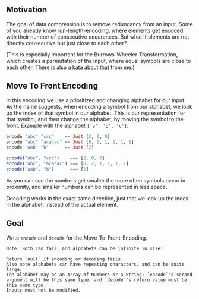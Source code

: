 Motivation
---------
The goal of data compression is to remove redundancy from an input. Some of you already know run-length-encoding, where elements get encoded with their number of consecutive occurences. But what if elements are not directly consecutive but just close to each other?

(This is especially important for the Burrows-Wheeler-Transformation, which creates a permutation of the input, where equal symbols are close to each other. There is also a [kata](http://www.codewars.com/kata/burrows-wheeler-transformation/) about that from me.)

Move To Front Encoding
--------------------
In this encoding we use a prioritized and changing alphabet for our input. As the name suggests, when encoding a symbol from our alphabet, we look up the index of that symbol in our alphabet. This is our representation for that symbol, and then change the alphabet, by moving the symbol to the front. Example with the alphabet `['a', 'b', 'c']`:
```haskell
encode "abc" "ccc"    == Just [2, 0, 0]
encode "abc" "acacac" == Just [0, 2, 1, 1, 1, 1]
encode "aab" "b"      == Just [2]
```
```javascript
encode("abc", "ccc")    === [2, 0, 0]
encode("abc", "acacac") === [0, 2, 1, 1, 1, 1]
encode("aab", "b")      === [2]
```
As you can see the numbers get smaller the more often symbols occur in proximity, and smaller numbers can be represented in less space.

Decoding works in the exact same direction, just that we look up the index in the alphabet, instead of the actual element.

Goal
----
Write `encode` and `decode` for the Move-To-Front-Encoding.
```if:haskell
Note: Both can fail, and alphabets can be infinite in size!
```
```if:javascript
Return `null` if encoding or decoding fails.  
Also note alphabets can have repeating characters, and can be quite large.  
The alphabet may be an Array of Numbers or a String; `encode`'s second argument will be this same type, and `decode`'s return value must be this same type.  
Inputs must not be modified.
```